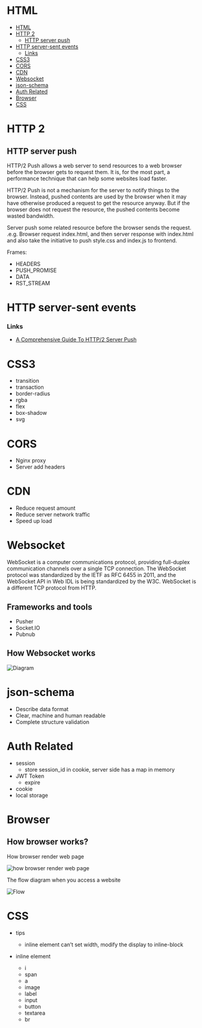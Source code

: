 # HTML

- [HTML](#html)
- [HTTP 2](#http-2)
    - [HTTP server push](#http-server-push)
- [HTTP server-sent events](#http-server-sent-events)
    - [Links](#links)
- [CSS3](#css3)
- [CORS](#cors)
- [CDN](#cdn)
- [Websocket](#websocket)
- [json-schema](#json-schema)
- [Auth Related](#auth-related)
- [Browser](#browser)
- [CSS](#css)

# HTTP 2
## HTTP server push

 HTTP/2 Push allows a web server to send resources to a web browser before the browser gets to request them. It is, for the most part, a performance technique that can help some websites load faster.

 HTTP/2 Push is not a mechanism for the server to notify things to the browser. Instead, pushed contents are used by the browser when it may have otherwise produced a request to get the resource anyway. But if the browser does not request the resource, the pushed contents become wasted bandwidth.

Server push some related resource before the browser sends the request. .e.g. Browser request index.html, and then server response with index.html and also take the initiative to push style.css and index.js to frontend.

Frames:

* HEADERS
* PUSH_PROMISE
* DATA
* RST_STREAM


# HTTP server-sent events


### Links
* [A Comprehensive Guide To HTTP/2 Server Push](https://www.smashingmagazine.com/2017/04/guide-http2-server-push/)


# CSS3

- transition
- transaction
- border-radius
- rgba
- flex
- box-shadow
- svg

# CORS

-  Nginx proxy
- Server add headers

# CDN

- Reduce request amount
- Reduce server network traffic
- Speed up load

# Websocket

WebSocket is a computer communications protocol, providing full-duplex communication channels over a single TCP connection. The WebSocket protocol was standardized by the IETF as RFC 6455 in 2011, and the WebSocket API in Web IDL is being standardized by the W3C. WebSocket is a different TCP protocol from HTTP.

## Frameworks and tools

- Pusher
- Socket.IO
- Pubnub

## How Websocket works

![Diagram](https://raw.githubusercontent.com/wahyd4/knowledge-mind-mapping/master/assets/images/websocket-diagram.png)


# json-schema

- Describe data format
- Clear, machine and human readable
- Complete structure validation

# Auth Related

- session
	- store session_id in cookie, server side has a map in memory
- JWT Token
	- expire
- cookie
- local storage

# Browser

## How browser works?

How browser render web page

![how browser render web page](https://raw.githubusercontent.com/wahyd4/knowledge-mind-mapping/master/assets/images/how-browser-works.png)

The flow diagram when you access a website

![Flow](https://raw.githubusercontent.com/wahyd4/knowledge-mind-mapping/master/assets/images/http-flow.jpg)
# CSS

- tips

	- inline element can’t set width, modify the display to inline-block
- inline element
	* i
	* span
	* a
	* image
	* label
	* input
	* button
	* textarea
	* br
